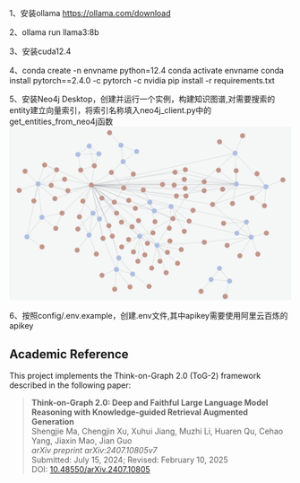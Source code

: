 1、安装ollama https://ollama.com/download

2、ollama run llama3:8b

3、安装cuda12.4

4、conda create -n envname python=12.4
   conda activate envname
   conda install pytorch==2.4.0 -c pytorch -c nvidia
   pip install -r requirements.txt

5、安装Neo4j Desktop，创建并运行一个实例，构建知识图谱,对需要搜索的entity建立向量索引，将索引名称填入neo4j_client.py中的get_entities_from_neo4j函数
![知识图谱示例](1fe8f6f667efc6ab7fd6ab95affe6b5.png)

6、按照config/.env.example，创建.env文件,其中apikey需要使用阿里云百炼的apikey


## Academic Reference

This project implements the Think-on-Graph 2.0 (ToG-2) framework described in the following paper:

> **Think-on-Graph 2.0: Deep and Faithful Large Language Model Reasoning with Knowledge-guided Retrieval Augmented Generation**  
> Shengjie Ma, Chengjin Xu, Xuhui Jiang, Muzhi Li, Huaren Qu, Cehao Yang, Jiaxin Mao, Jian Guo  
> *arXiv preprint arXiv:2407.10805v7*  
> Submitted: July 15, 2024; Revised: February 10, 2025  
> DOI: [10.48550/arXiv.2407.10805](https://doi.org/10.48550/arXiv.2407.10805)
